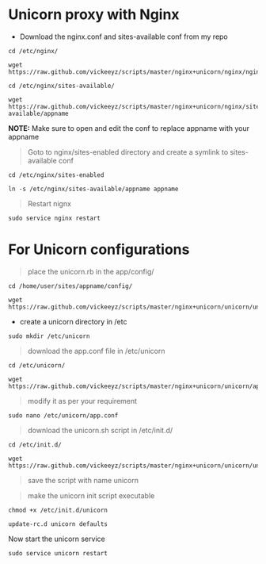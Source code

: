 # Unicorn proxy with Nginx

* Download the nginx.conf and sites-available conf from my repo

```
cd /etc/nginx/
```

```
wget https://raw.github.com/vickeeyz/scripts/master/nginx+unicorn/nginx/nginx.conf
```

```
cd /etc/nginx/sites-available/
```

```
wget https://raw.github.com/vickeeyz/scripts/master/nginx+unicorn/nginx/sites-available/appname
```

**NOTE:** Make sure to open and edit the conf to replace appname with your appname

> Goto to nginx/sites-enabled directory and create a symlink to sites-available conf

```
cd /etc/nginx/sites-enabled
```

```
ln -s /etc/nginx/sites-available/appname appname
```

> Restart nignx

```
sudo service nginx restart
```

# For Unicorn configurations

> place the unicorn.rb in the app/config/

```
cd /home/user/sites/appname/config/
```

```
wget https://raw.github.com/vickeeyz/scripts/master/nginx+unicorn/unicorn/unicorn.rb
```

* create a unicorn directory in /etc

```
sudo mkdir /etc/unicorn 
```

> download the app.conf file in /etc/unicorn

```
cd /etc/unicorn/
```

```
wget https://raw.github.com/vickeeyz/scripts/master/nginx+unicorn/unicorn/appname.conf
```

> modify it as per your requirement

```
sudo nano /etc/unicorn/app.conf
```

> download the unicorn.sh script in /etc/init.d/

```
cd /etc/init.d/
```

```
wget https://raw.github.com/vickeeyz/scripts/master/nginx+unicorn/unicorn/unicorn.sh
```

> save the script with name unicorn

> make the unicorn init script executable

```
chmod +x /etc/init.d/unicorn
```

```
update-rc.d unicorn defaults
```

Now start the unicorn service

```
sudo service unicorn restart
```
